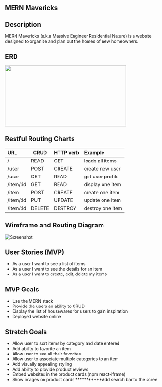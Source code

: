 ## MERN Mavericks

## Description
MERN Mavericks (a.k.a Massive Engineer Residential Nature) is a website designed to organize and plan out the homes of new homeowners. 

## ERD
<img src="./img/ERDsv2.png" width="400px" height="200px"/>

## Restful Routing Charts

| URL                      | CRUD   | HTTP verb | Example                                                            |
|:------------------------ | ------ |:--------- |:------------------------------------------------------------------ |
| /                        | READ   | GET       | loads all items                                                    |
| /user                    | POST   | CREATE    | create new user                                                    |
| /user                    | GET    | READ      | get user profile                                                   |
| /item/:id                | GET    | READ      | display one item                                                   |
| /item                    | POST   | CREATE    | create one item                                                    |
| /item/:id                | PUT    | UPDATE    | update one item                                                    |
| /item/:id                | DELETE | DESTROY   | destroy one item                                                   |


## Wireframe and Routing Diagram
![Screenshot](./img/Wireframe.png)


## User Stories (MVP)
* As a user I want to see a list of items
* As a user I want to see the details for an item
* As a user I want to create, edit, delete my items


## MVP Goals
* Use the MERN stack
* Provide the users an ability to CRUD
* Display the list of housewares for users to gain inspiration
* Deployed website online


## Stretch Goals
* Allow user to sort items by category and date entered
* Add ability to favorite an item
* Allow user to see all their favorites
* Allow user to associate multiple categories to an item
* Add visually appealing styling
* Add ability to provide product reviews
* Embed websites in the product cards (npm react-iframe)
* Show images on product cards
***********Add search bar to the scree